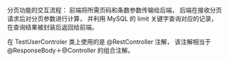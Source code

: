 
分页功能的交互流程：
前端将所需页码和条数参数传输给后端，
后端在接收分页请求后对分页参数进行计算，
并利用 MySQL 的 limit 关键字查询对应的记录，
在查询结果被封装后返回给前端。


在 TestUserControler 类上使用的是 @RestController 注解，
该注解相当于 @ResponseBody＋@Controller 的组合注解。